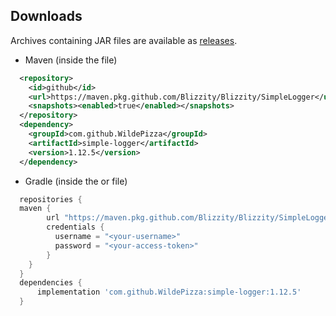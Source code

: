 Downloads
---------
Archives containing JAR files are available as [releases](https://github.com/Blizzity/Blizzity/SimpleLogger/releases).

 * Maven (inside the  file)
```xml
  <repository>
    <id>github</id>
    <url>https://maven.pkg.github.com/Blizzity/Blizzity/SimpleLogger</url>
    <snapshots><enabled>true</enabled></snapshots>
  </repository>
  <dependency>
    <groupId>com.github.WildePizza</groupId>
    <artifactId>simple-logger</artifactId>
    <version>1.12.5</version>
  </dependency>
```

 * Gradle (inside the  or  file)
```groovy
  repositories {
  maven {
        url "https://maven.pkg.github.com/Blizzity/Blizzity/SimpleLogger"
        credentials {
          username = "<your-username>"
          password = "<your-access-token>"
        }
    }
  }
  dependencies {
      implementation 'com.github.WildePizza:simple-logger:1.12.5'
  }
```
